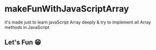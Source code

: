 # makeFunWithJavaScriptArray
it's made just to learn javaScript Array deeply & try to implement all Array methods in JavaScript
## Let's Fun 😁
